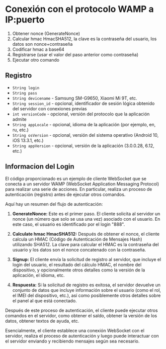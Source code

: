 # Conexión con el protocolo WAMP a IP:puerto

1. Obtener nonce (GenerateNonce)
2. Calcular hmac HmacSHA512, la clave es la contraseña del usuario, los datos son nonce+contraseña
3. Codificar hmac a base64
4. Registrarse (usar el valor del paso anterior como contraseña)
5. Ejecutar otro comando

## Registro

- `String login`
- `String pass`
- `String devicename` - Samsung SM-G9650, Xiaomi Mi 9T, etc.
- `String session_id` - opcional, identificador de sesión lógica obtenido del servidor con conexiones previas
- `int versionCode` - opcional, versión del protocolo que la aplicación admite
- `String appLocale` - opcional, idioma de la aplicación (por ejemplo, en, ru, etc.)
- `String osVersion` - opcional, versión del sistema operativo (Android 10, iOS 13.3.1, etc.)
- `String appVersion` - opcional, versión de la aplicación (3.0.0.28, 6.12, etc.)

## Informacion del Login
El código proporcionado es un ejemplo de cliente WebSocket que se conecta a un servidor WAMP (WebSocket Application Messaging Protocol) para realizar una serie de acciones. En particular, realiza un proceso de autenticación (registro) antes de ejecutar otros comandos.

Aquí hay un resumen del flujo de autenticación:

1. **GenerateNonce:** Este es el primer paso. El cliente solicita al servidor un nonce (un número que solo se usa una vez) asociado con el usuario. En este caso, el usuario es identificado por el login "888".

2. **Calculate hmac HmacSHA512:** Después de obtener el nonce, el cliente calcula un HMAC (Código de Autenticación de Mensajes Hash) utilizando SHA512. La clave para calcular el HMAC es la contraseña del usuario y los datos son el nonce concatenado con la contraseña.

3. **Signup:** El cliente envía la solicitud de registro al servidor, que incluye el login del usuario, el resultado del cálculo HMAC, el nombre del dispositivo, y opcionalmente otros detalles como la versión de la aplicación, el idioma, etc.

4. **Respuesta:** Si la solicitud de registro es exitosa, el servidor devuelve un conjunto de datos que incluye información sobre el usuario (como el rol, el IMEI del dispositivo, etc.), así como posiblemente otros detalles sobre el panel al que está conectado.

Después de este proceso de autenticación, el cliente puede ejecutar otros comandos en el servidor, como obtener el saldo, obtener la versión de los datos, obtener textos de ayuda, etc.

Esencialmente, el cliente establece una conexión WebSocket con el servidor, realiza el proceso de autenticación y luego puede interactuar con el servidor enviando y recibiendo mensajes según sea necesario.
